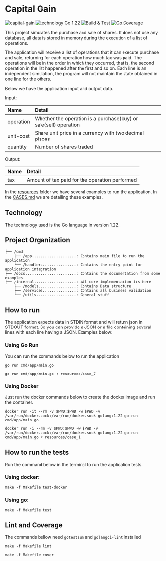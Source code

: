 # Capital Gain
![capital-gain](https://img.shields.io/badge/capital--gain-gray?logo=go)
![technology Go 1.22](https://img.shields.io/badge/technology-go%201.22-blue.svg)
![Build & Test](https://github.com/FabsHC/capital-gain/actions/workflows/go.yml/badge.svg)
[![Go Coverage](https://github.com/FabsHC/capital-gain/wiki/coverage.svg)](https://raw.githack.com/wiki/FabsHC/capital-gain/coverage.html)

This project simulates the purchase and sale of shares. It does not use any database, all data is stored in memory during the execution of a list of operations.

The application will receive a list of operations that it can execute purchase and sale, returning for each operation how much tax was paid.
The operations will be in the order in which they occurred, that is, the second operation in the list happened after the first and so on.
Each line is an independent simulation, the program will not maintain the state obtained in one line for the others.

Below we have the application input and output data.<br>

Input:

| Name              | Detail                                                           |
|:------------------|:-----------------------------------------------------------------| 
| operation         | Whether the operation is a purchase(buy) or sale(sell) operation |
| unit-cost         | Share unit price in a currency with two decimal places           |
| quantity          | Number of shares traded                                          |

Output:

| Name | Detail                                         |
|:-----|:-----------------------------------------------| 
| tax  | Amount of tax paid for the operation performed |

In the [resources](resources) folder we have several examples to run the application.
In the [CASES.md](docs/CASES.md) we are detailing these examples.

## Technology
The technology used is the Go language in version 1.22.

## Project Organization
```
├── /cmd
    ├── /app....................: Contains main file to run the application
    └── /handlers...............: Contains the entry point for application integration
├── /docs.......................: Contains the documentation from some examples
├── /internal...................: All core implementation its here
    ├── /models.................: Contains Data structure
    ├── /services...............: Contains all business validation
    └── /utils..................: General stuff
```

## How to run
The application expects data in STDIN format and will return json in STDOUT format. So you can provide a JSON or a file containing several lines with each line having a JSON.
Examples below:

### Using Go Run
You can run the commands below to run the application
```shell
go run cmd/app/main.go
```
```shell
go run cmd/app/main.go < resources/case_7 
```

### Using Docker
Just run the docker commands below to create the docker image and run the container.
``` shell
docker run -it --rm -v $PWD:$PWD -w $PWD -v /var/run/docker.sock:/var/run/docker.sock golang:1.22 go run cmd/app/main.go
```
``` shell
docker run -i --rm -v $PWD:$PWD -w $PWD -v /var/run/docker.sock:/var/run/docker.sock golang:1.22 go run cmd/app/main.go < resources/case_1
```

## How to run the tests
Run the command below in the terminal to run the application tests.<br>
### Using docker:
```shell
make -f Makefile test-docker
```
### Using go:
```shell
make -f Makefile test
```

## Lint and Coverage
The commands bellow need `gotestsum` and `golangci-lint` installed
```shell
make -f Makefile lint
```
```shell
make -f Makefile cover
```